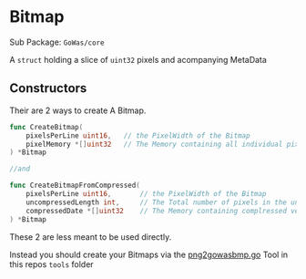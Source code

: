 # Bitmap

Sub Package: `GoWas/core`

A `struct` holding a slice of `uint32` pixels and acompanying MetaData

## Constructors

Their are 2 ways to create A Bitmap.

```go
func CreateBitmap(
	pixelsPerLine uint16, 	// the PixelWidth of the Bitmap
	pixelMemory *[]uint32	// The Memory containing all individual pixels
) *Bitmap 

//and 

func CreateBitmapFromCompressed(
	pixelsPerLine uint16, 		// the PixelWidth of the Bitmap
	uncompressedLength int, 	// The Total number of pixels in the uncompressed version
	compressedDate *[]uint32	// The Memory containing complressed version of the Bitmap 
) *Bitmap
```

These 2 are less meant to be used directly.

Instead you should create your Bitmaps via the 
[png2gowasbmp.go](./tools/png2gowasbmp.go) Tool in this repos `tools` folder



